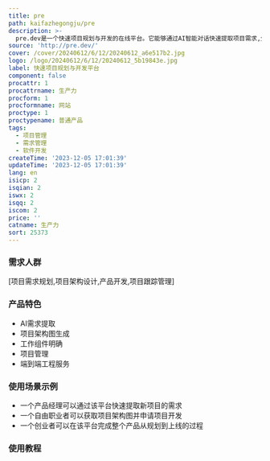 ```yaml
---
title: pre
path: kaifazhegongju/pre
description: >-
  pre.dev是一个快速项目规划与开发的在线平台。它能够通过AI智能对话快速提取项目需求,生成项目架构图,明确工作组件,方便项目管理。它还提供端到端的工程服务,包括项目开发、部署和后续维护。定价从每月$249到企业级报价。目标用户包括产品经理、自由职业者和创业者。
source: 'http://pre.dev/'
cover: /cover/20240612/6/12/20240612_a6e517b2.jpg
logo: /logo/20240612/6/12/20240612_5b19843e.jpg
label: 快速项目规划与开发平台
component: false
procattr: 1
procattrname: 生产力
procform: 1
procformname: 网站
proctype: 1
proctypename: 普通产品
tags:
  - 项目管理
  - 需求管理
  - 软件开发
createTime: '2023-12-05 17:01:39'
updateTime: '2023-12-05 17:01:39'
lang: en
isicp: 2
isqian: 2
iswx: 2
isqq: 2
iscom: 2
price: ''
catname: 生产力
sort: 25373
---
```




### 需求人群
[项目需求规划,项目架构设计,产品开发,项目跟踪管理]

### 产品特色
- AI需求提取
- 项目架构图生成
- 工作组件明确
- 项目管理
- 端到端工程服务

### 使用场景示例
- 一个产品经理可以通过该平台快速提取新项目的需求
- 一个自由职业者可以获取项目架构图并申请项目开发
- 一个创业者可以在该平台完成整个产品从规划到上线的过程

### 使用教程


  
